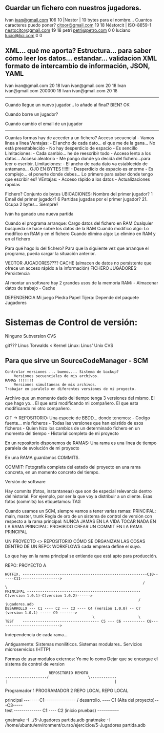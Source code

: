 Guardar un fichero con nuestros jugadores.
------------------------------- 
Ivan
ivan@gmail.com
109
10
|Nestor         | 10 bytes para el nombre... Cuantos caracteres puedo poner?
citoor@gmail.com
19
18
Néstorcit          | ISO-8859-1
nestocitor@gmail.com
19
18
petri
petri@petro.com
0
0
luciano
lucio@lici.com
0
0

XML... qué me aporta? Estructura... para saber cómo leer los datos... estandar... validacion
XML formato de intercambio de información, JSON, YAML
-------------------------------
<jugador>
    <nombre> Ivan </nombre>
    <email> ivan@gmail.com </email>
    <juagdas> 20 </juagdas>
    <ganadas> 18 </ganadas>
</jugador>
<jugador>
    <nombre> Ivan </nombre>
    <email> ivan@gmail.com </email>
    <juagdas> 20 </juagdas>
    <ganadas> 18 </ganadas>
</jugador>
<jugador>
    <nombre> Ivan </nombre>
    <email> ivan@gmail.com </email>
    <juagdas> 200000 </juagdas>
    <ganadas> 18 </ganadas>
</jugador>
<jugador>
    <nombre> Ivan </nombre>
    <email> ivan@gmail.com </email>
    <juagdas> 20 </juagdas>
    <ganadas> 18 </ganadas>
</jugador>

-------------------------------

Cuando llegue un nuevo jugador... lo añado al final? BIEN? OK

Cuando borre un jugador?

Cuando cambio el email de un jugador

---------------
Cuantas formas hay de acceder a un fichero?
Acceso secuencial   -   Vamos linea a linea
    Ventajas: 
        - El ancho de cada dato... el que me de la gana... No está preestablecido
        - No hay desperdicio de espacio
        - Es sencillo
    Limitaciones:
        - Cada cambio... he de reescribir todo
        - Acceso lento a los datos... 
Acceso aleatorio    -   Me pongo donde yo decida del fichero...para leer o escribir.
    Limitaciones:
        - El ancho de cada dato va establecido de antemano... OJO EN BYTES !!!!!!
        - Desperdicio de espacio es enorme
        - Es complejo... el ponerte donde debes... Lo primero para saber donde tengo que escribir es?
        VEntajas:
        - Acceso rápido a los datos
        - Actualizaciones rápidas

Fichero? Conjunto de bytes
UBICACIONES:
Nombre del primer jugador?                   1
Email del primer jugador?                    6
Partidas jugadas por el primer jugador?     21.  Ocupa 2 bytes... Siempre?

Iván ha ganado una nueva partida




Cuando el programa arranque: Cargo datos del fichero en RAM
Cualquier busqueda se hace sobre los datos de la RAM
Cuando modifico algo:
    Lo modifico en RAM y en el fichero
Cuando elimino algo:
    Lo elimino en RAM y en el fichero
    
Para qué hago lo del fichero? Para que la siguiente vez que arranque el programa, pueda cargar la situación anterior.

VECTOR JUGADORES????        CACHE (almacen de datos no persistente que ofrece un acceso rápido a la información)
FICHERO JUGADORES:          Persistencia


Al montar un software hay 2 grandes usos de la memoria RAM:
    - Almacenar datos de trabajo
    - Cache
    
    
DEPENDENCIA
Mi juego Piedra Papel Tijera: Depende del paquete Jugadores


# Sistemas de Control de versión:

Ninguno
Subversion
CVS

git??? 
Linus Torwalds < Kernel Linux:    Linus' Unix 
CVS

## Para que sirve un SourceCodeManager - SCM
    Controlar versiones ... bueno.... Sistema de backup?
        Versiones secuenciales de mis archivos.
    RAMAS !!!!!!!
        Versiones simultaneas de mis archivos.
    Trabajar en paralelo en diferentes versiones de mi proyecto.

Archivo que un momento dado del tiempo tenga 3 versiones del mismo.
El que hago yo...
El que está modificando mi compañero.
El que esta modificando mi otro compañero.

GIT -> REPOSITORIO:
Una especie de BBDD... donde tenemos:
    - Codigo fuente... mis ficheros
    - Todas las versiones que han existido de esos ficheros
    - Quien hizo los cambios de un determinado fichero en un momento del tiempo
    - Historial completo de mi proyecto

En un repositorio disponemos de RAMAS:
Una rama es una linea de tiempo paralela de evolución de mi proyecto

En una RAMA guardamos COMMITS.

COMMIT: Fotografía completa del estado del proyecto en una rama concreta,
en un momento concreto del tiempo.

Versión de software

Hay commits (fotos, instantaneas) que son de especial relevancia dentro del historial.
Por ejemplo, por ser la que voy a distribuir a un cliente. Esas fotos (commits) los etiquetamos: TAG

Cuando usamos un SCM, siempre vamos a tener varias ramas:
PRINCIPAL: main, master, trunk
    Regla de oro de un sistema de control de versión con respecto a la rama principal:
        NUNCA JAMAS EN LA VIDA TOCAR NADA EN LA RAMA PRINCIPAL: PROHIBIDO CREAR UN COMMIT EN LA RAMA PRINCIPAL
        
UN PROYECTO <> REPOSITORIO
CÓMO SE ORGANIZAN LAS COSAS DENTRO DE UN REPO: WORKFLOWS cada empresa define el suyo.

Lo que hay en la rama principal se entiende que está apto para producción.

REPO: PROYECTO A
    
    HOTFIX. ---------------------------------------------------------C10------C11------------------>
                                                                   /              \
    PRINCIPAL ----------------------------------------------------C(version 1.0.1)-C(version 1.0.2)------>
                                                                 /                      jugadores.adb
    DESARROLLO --- C1 ---- C2 --- C3 ---- C4 (version 1.0.0) -- C7 (version 1.0.1) ----- C9 ------->
                                            \                    \                        
    TEST    ----------------------------------- C5 --- C6 ---------- C8---------------------------->
                                                                                         

Independencia de cada rama...

Antiguamente: Sistemas monilíticos. Sistemas modulares.. Servicios microservicios (HTTP)

Formas de usar modulos externos:
    Yo me lo como
    Dejar que se encargue el sistema de control de version
    
    
                        REPOSITORIO REMOTO
    -------------------/                  \------------
    |                                                 |
Programador 1                                       PROGRAMADOR 2
REPO LOCAL                                          REPO LOCAL

principal   --------C1----------------
                  /
desarrollo. ---- C1 (Alta del proyecto)---C3-----
                  \
test -------------- C1 ---- C2 (inicio pruebas) -----------


gnatmake -I ../5-Jugadores partida.adb
gnatmake -I /home/ubuntu/environment/curso/ejercicios/5-Jugadores partida.adb